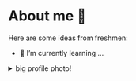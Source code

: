 # About me 👋

Here are some ideas from freshmen:

- 🌱 I’m currently learning ...

<details>
 <summary> big profile photo! </summary>
 <picture>
  <source media="(prefers-color-scheme: dark)" srcset="https://github.com/HaoTCN/hello-world/blob/main/6.jpg">
  <source media="(prefers-color-scheme: light)" srcset="https://github.com/HaoTCN/hello-world/blob/main/6.jpg">
  <img alt="test_picture" src="https://github.com/HaoTCN/hello-world/blob/main/6.jpg">
 </picture>

</details>


<!--
- 🤔 I’m looking for help with ...
- 💬 Ask me about ...
- 📫 How to reach me: ...
- 😄 Pronouns: ...
- ⚡ Fun fact: ...
-->
